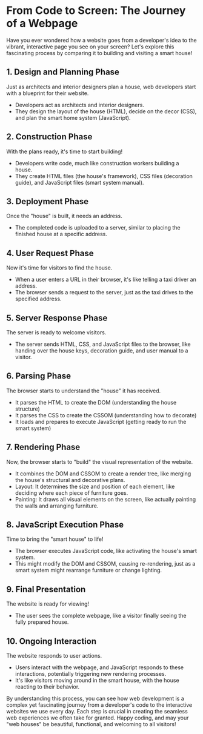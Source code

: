 # From Code to Screen: The Journey of a Webpage

Have you ever wondered how a website goes from a developer's idea to the vibrant, interactive page you see on your screen? Let's explore this fascinating process by comparing it to building and visiting a smart house!

## 1. Design and Planning Phase

Just as architects and interior designers plan a house, web developers start with a blueprint for their website.

- Developers act as architects and interior designers.
- They design the layout of the house (HTML), decide on the decor (CSS), and plan the smart home system (JavaScript).

## 2. Construction Phase

With the plans ready, it's time to start building!

- Developers write code, much like construction workers building a house.
- They create HTML files (the house's framework), CSS files (decoration guide), and JavaScript files (smart system manual).

## 3. Deployment Phase

Once the "house" is built, it needs an address.

- The completed code is uploaded to a server, similar to placing the finished house at a specific address.

## 4. User Request Phase

Now it's time for visitors to find the house.

- When a user enters a URL in their browser, it's like telling a taxi driver an address.
- The browser sends a request to the server, just as the taxi drives to the specified address.

## 5. Server Response Phase

The server is ready to welcome visitors.

- The server sends HTML, CSS, and JavaScript files to the browser, like handing over the house keys, decoration guide, and user manual to a visitor.

## 6. Parsing Phase

The browser starts to understand the "house" it has received.

- It parses the HTML to create the DOM (understanding the house structure)
- It parses the CSS to create the CSSOM (understanding how to decorate)
- It loads and prepares to execute JavaScript (getting ready to run the smart system)

## 7. Rendering Phase

Now, the browser starts to "build" the visual representation of the website.

- It combines the DOM and CSSOM to create a render tree, like merging the house's structural and decorative plans.
- Layout: It determines the size and position of each element, like deciding where each piece of furniture goes.
- Painting: It draws all visual elements on the screen, like actually painting the walls and arranging furniture.

## 8. JavaScript Execution Phase

Time to bring the "smart house" to life!

- The browser executes JavaScript code, like activating the house's smart system.
- This might modify the DOM and CSSOM, causing re-rendering, just as a smart system might rearrange furniture or change lighting.

## 9. Final Presentation

The website is ready for viewing!

- The user sees the complete webpage, like a visitor finally seeing the fully prepared house.

## 10. Ongoing Interaction

The website responds to user actions.

- Users interact with the webpage, and JavaScript responds to these interactions, potentially triggering new rendering processes.
- It's like visitors moving around in the smart house, with the house reacting to their behavior.

By understanding this process, you can see how web development is a complex yet fascinating journey from a developer's code to the interactive websites we use every day. Each step is crucial in creating the seamless web experiences we often take for granted. Happy coding, and may your "web houses" be beautiful, functional, and welcoming to all visitors!
